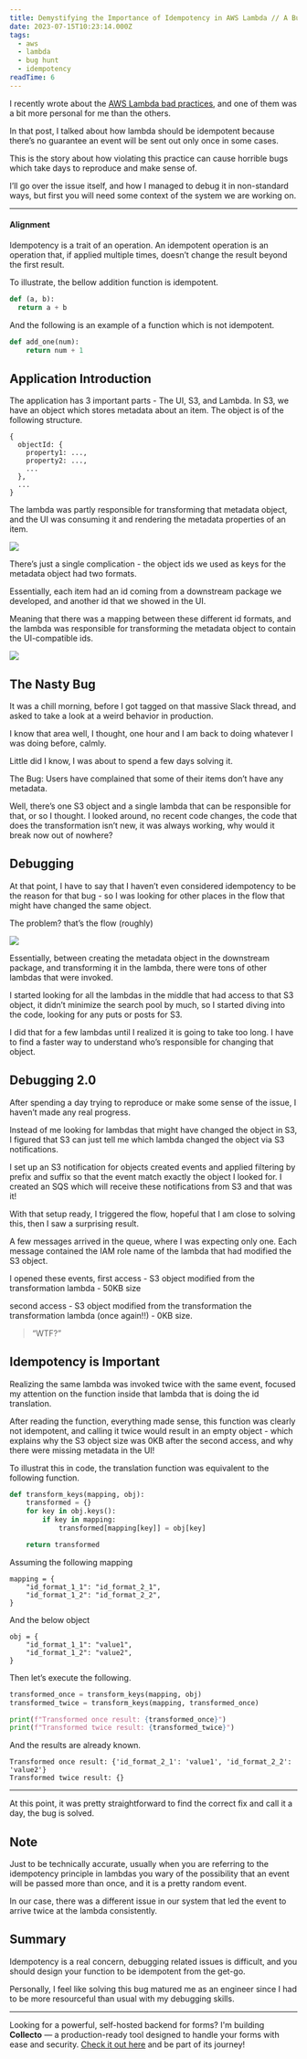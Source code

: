 ```yaml
---
title: Demystifying the Importance of Idempotency in AWS Lambda // A Bug Hunt Tale
date: 2023-07-15T10:23:14.000Z
tags:
  - aws
  - lambda
  - bug hunt
  - idempotency
readTime: 6
---
```


I recently wrote about the [AWS Lambda bad practices](https://www.16elt.com/2023/07/12/aws-lambda-pitfalls/), and one of them was a bit more personal for me than the others.

In that post, I talked about how lambda should be idempotent because there’s no guarantee an event will be sent out only once in some cases.

This is the story about how violating this practice can cause horrible bugs which take days to reproduce and make sense of.

I’ll go over the issue itself, and how I managed to debug it in non-standard ways, but first you will need some context of the system we are working on.

---

#### Alignment
Idempotency is a trait of an operation.
An idempotent operation is an operation that, if applied multiple times, doesn’t change the result beyond the first result.

To illustrate, the bellow addition function is idempotent.

```python
def (a, b):
  return a + b
```

And the following is an example of a function which is not idempotent.

```python
def add_one(num):
    return num + 1
```

## Application Introduction

The application has 3 important parts - The UI, S3, and Lambda.
In S3, we have an object which stores metadata about an item.
The object is of the following structure.

```
{
  objectId: {
    property1: ...,
    property2: ...,
    ...
  },
  ...
}
```

The lambda was partly responsible for transforming that metadata object, and the UI was consuming it and rendering the metadata properties of an item.

![](../idempotency-aws-lambda/idempotency-lambda-flow.webp)

There’s just a single complication - the object ids we used as keys for the metadata object had two formats.

Essentially, each item had an id coming from a downstream package we developed, and another id that we showed in the UI.

Meaning that there was a mapping between these different id formats, and the lambda was responsible for transforming the metadata object to contain the UI-compatible ids.

![](../idempotency-aws-lambda/idempotency-lambda-transformation.webp)

## The Nasty Bug

It was a chill morning, before I got tagged on that massive Slack thread, and asked to take a look at a weird behavior in production.

I know that area well, I thought, one hour and I am back to doing whatever I was doing before, calmly.

Little did I know, I was about to spend a few days solving it.

The Bug: Users have complained that some of their items don’t have any metadata.

Well, there’s one S3 object and a single lambda that can be responsible for that, or so I thought.
I looked around, no recent code changes, the code that does the transformation isn’t new, it was always working, why would it break now out of nowhere?

## Debugging

At that point, I have to say that I haven’t even considered idempotency to be the reason for that bug - so I was looking for other places in the flow that might have changed the same object.

The problem? that’s the flow (roughly)

![](../idempotency-aws-lambda/idempotency-lambda-debugging-flow.webp)

Essentially, between creating the metadata object in the downstream package, and transforming it in the lambda, there were tons of other lambdas that were invoked.

I started looking for all the lambdas in the middle that had access to that S3 object, it didn’t minimize the search pool by much, so I started diving into the code, looking for any puts or posts for S3.

I did that for a few lambdas until I realized it is going to take too long. I have to find a faster way to understand who’s responsible for changing that object.

## Debugging 2.0

After spending a day trying to reproduce or make some sense of the issue, I haven’t made any real progress.

Instead of me looking for lambdas that might have changed the object in S3, I figured that S3 can just tell me which lambda changed the object via S3 notifications.

I set up an S3 notification for objects created events and applied filtering by prefix and suffix so that the event match exactly the object I looked for.
I created an SQS which will receive these notifications from S3 and that was it!

With that setup ready, I triggered the flow, hopeful that I am close to solving this, then I saw a surprising result.

A few messages arrived in the queue, where I was expecting only one. Each message contained the IAM role name of the lambda that had modified the S3 object.

I opened these events, first access - S3 object modified from the transformation lambda - 50KB size

second access - S3 object modified from the transformation the transformation lambda (once again!!) - 0KB size.

> “WTF?”

## Idempotency is Important

Realizing the same lambda was invoked twice with the same event, focused my attention on the function inside that lambda that is doing the id translation.

After reading the function, everything made sense, this function was clearly not idempotent, and calling it twice would result in an empty object - which explains why the S3 object size was 0KB after the second access, and why there were missing metadata in the UI!

To illustrat this in code, the translation function was equivalent to the following function.

```python
def transform_keys(mapping, obj):
    transformed = {}
    for key in obj.keys():
        if key in mapping:
            transformed[mapping[key]] = obj[key]

    return transformed
```

Assuming the following mapping

```
mapping = {
    "id_format_1_1": "id_format_2_1",
    "id_format_1_2": "id_format_2_2",
}
```

And the below object

```
obj = {
    "id_format_1_1": "value1",
    "id_format_1_2": "value2",
}
```

Then let’s execute the following.

```python
transformed_once = transform_keys(mapping, obj)
transformed_twice = transform_keys(mapping, transformed_once)

print(f"Transformed once result: {transformed_once}")
print(f"Transformed twice result: {transformed_twice}")
```

And the results are already known.

```
Transformed once result: {'id_format_2_1': 'value1', 'id_format_2_2': 'value2'}
Transformed twice result: {}
```

---

At this point, it was pretty straightforward to find the correct fix and call it a day, the bug is solved.

## Note

Just to be technically accurate, usually when you are referring to the idempotency principle in lambdas you wary of the possibility that an event will be passed more than once, and it is a pretty random event.

In our case, there was a different issue in our system that led the event to arrive twice at the lambda consistently.

## Summary

Idempotency is a real concern, debugging related issues is difficult, and you should design your function to be idempotent from the get-go.

Personally, I feel like solving this bug matured me as an engineer since I had to be more resourceful than usual with my debugging skills.


<!-- PROMO BLOCK -->
---

Looking for a powerful, self-hosted backend for forms? 
I'm building **Collecto** — a production-ready tool designed to handle your forms with ease and security. [Check it out here](https://github.com/Eliran-Turgeman/Collecto) and be part of its journey!
<!-- END PROMO BLOCK -->


